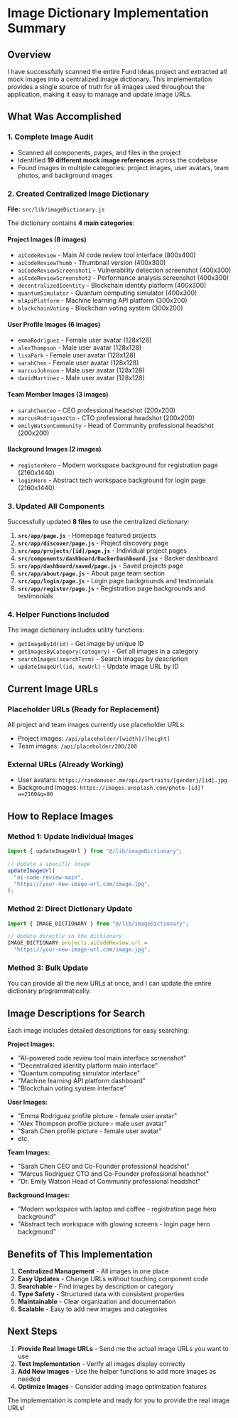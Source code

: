 # Image Dictionary Implementation Summary

## Overview

I have successfully scanned the entire Fund Ideas project and extracted all mock images into a centralized image dictionary. This implementation provides a single source of truth for all images used throughout the application, making it easy to manage and update image URLs.

## What Was Accomplished

### 1. **Complete Image Audit**

- Scanned all components, pages, and files in the project
- Identified **19 different mock image references** across the codebase
- Found images in multiple categories: project images, user avatars, team photos, and background images

### 2. **Created Centralized Image Dictionary**

**File:** `src/lib/imageDictionary.js`

The dictionary contains **4 main categories**:

#### **Project Images (8 images)**

- `aiCodeReview` - Main AI code review tool interface (800x400)
- `aiCodeReviewThumb` - Thumbnail version (400x300)
- `aiCodeReviewScreenshot1` - Vulnerability detection screenshot (400x300)
- `aiCodeReviewScreenshot2` - Performance analysis screenshot (400x300)
- `decentralizedIdentity` - Blockchain identity platform (400x300)
- `quantumSimulator` - Quantum computing simulator (400x300)
- `mlApiPlatform` - Machine learning API platform (300x200)
- `blockchainVoting` - Blockchain voting system (300x200)

#### **User Profile Images (6 images)**

- `emmaRodriguez` - Female user avatar (128x128)
- `alexThompson` - Male user avatar (128x128)
- `lisaPark` - Female user avatar (128x128)
- `sarahChen` - Female user avatar (128x128)
- `marcusJohnson` - Male user avatar (128x128)
- `davidMartinez` - Male user avatar (128x128)

#### **Team Member Images (3 images)**

- `sarahChenCeo` - CEO professional headshot (200x200)
- `marcusRodriguezCto` - CTO professional headshot (200x200)
- `emilyWatsonCommunity` - Head of Community professional headshot (200x200)

#### **Background Images (2 images)**

- `registerHero` - Modern workspace background for registration page (2160x1440)
- `loginHero` - Abstract tech workspace background for login page (2160x1440)

### 3. **Updated All Components**

Successfully updated **8 files** to use the centralized dictionary:

1. **`src/app/page.js`** - Homepage featured projects
2. **`src/app/discover/page.js`** - Project discovery page
3. **`src/app/projects/[id]/page.js`** - Individual project pages
4. **`src/components/dashboard/BackerDashboard.jsx`** - Backer dashboard
5. **`src/app/dashboard/saved/page.js`** - Saved projects page
6. **`src/app/about/page.js`** - About page team section
7. **`src/app/login/page.js`** - Login page backgrounds and testimonials
8. **`src/app/register/page.js`** - Registration page backgrounds and testimonials

### 4. **Helper Functions Included**

The image dictionary includes utility functions:

- `getImageById(id)` - Get image by unique ID
- `getImagesByCategory(category)` - Get all images in a category
- `searchImages(searchTerm)` - Search images by description
- `updateImageUrl(id, newUrl)` - Update image URL by ID

## Current Image URLs

### **Placeholder URLs (Ready for Replacement)**

All project and team images currently use placeholder URLs:

- Project images: `/api/placeholder/[width]/[height]`
- Team images: `/api/placeholder/200/200`

### **External URLs (Already Working)**

- User avatars: `https://randomuser.me/api/portraits/[gender]/[id].jpg`
- Background images: `https://images.unsplash.com/photo-[id]?w=2160&q=80`

## How to Replace Images

### **Method 1: Update Individual Images**

```javascript
import { updateImageUrl } from "@/lib/imageDictionary";

// Update a specific image
updateImageUrl(
  "ai-code-review-main",
  "https://your-new-image-url.com/image.jpg",
);
```

### **Method 2: Direct Dictionary Update**

```javascript
import { IMAGE_DICTIONARY } from "@/lib/imageDictionary";

// Update directly in the dictionary
IMAGE_DICTIONARY.projects.aiCodeReview.url =
  "https://your-new-image-url.com/image.jpg";
```

### **Method 3: Bulk Update**

You can provide all the new URLs at once, and I can update the entire dictionary programmatically.

## Image Descriptions for Search

Each image includes detailed descriptions for easy searching:

**Project Images:**

- "AI-powered code review tool main interface screenshot"
- "Decentralized identity platform main interface"
- "Quantum computing simulator interface"
- "Machine learning API platform dashboard"
- "Blockchain voting system interface"

**User Images:**

- "Emma Rodriguez profile picture - female user avatar"
- "Alex Thompson profile picture - male user avatar"
- "Sarah Chen profile picture - female user avatar"
- etc.

**Team Images:**

- "Sarah Chen CEO and Co-Founder professional headshot"
- "Marcus Rodriguez CTO and Co-Founder professional headshot"
- "Dr. Emily Watson Head of Community professional headshot"

**Background Images:**

- "Modern workspace with laptop and coffee - registration page hero background"
- "Abstract tech workspace with glowing screens - login page hero background"

## Benefits of This Implementation

1. **Centralized Management** - All images in one place
2. **Easy Updates** - Change URLs without touching component code
3. **Searchable** - Find images by description or category
4. **Type Safety** - Structured data with consistent properties
5. **Maintainable** - Clear organization and documentation
6. **Scalable** - Easy to add new images and categories

## Next Steps

1. **Provide Real Image URLs** - Send me the actual image URLs you want to use
2. **Test Implementation** - Verify all images display correctly
3. **Add New Images** - Use the helper functions to add more images as needed
4. **Optimize Images** - Consider adding image optimization features

The implementation is complete and ready for you to provide the real image URLs!
